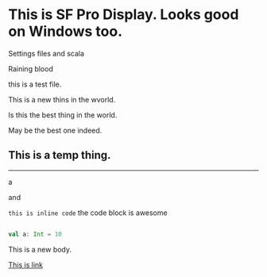 # This is SF Pro Display. Looks good on Windows too.

Settings files and scala

Raining blood

this is a test file.

This is a new thins in the wvorld.

Is this the best thing in the world.

May be the best one indeed.

## This is a temp thing.
----------

a

and

`this is inline code` the code block is awesome

```scala

val a: Int = 10

```

This is a new body.

[This is link](http://google.com)
